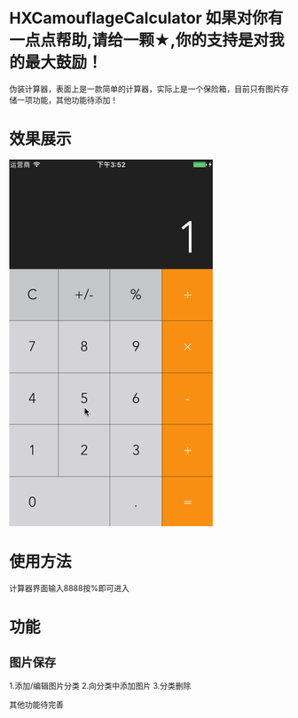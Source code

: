 # HXCamouflageCalculator 如果对你有一点点帮助,请给一颗★,你的支持是对我的最大鼓励！

伪装计算器，表面上是一款简单的计算器，实际上是一个保险箱，目前只有图片存储一项功能，其他功能待添加！

# 效果展示


![image](https://github.com/huangxuan518/HXCamouflageCalculator/blob/master/xiaoguo.gif)

# 使用方法
计算器界面输入8888按%即可进入

# 功能
## 图片保存
1.添加/编辑图片分类
2.向分类中添加图片
3.分类删除

其他功能待完善
